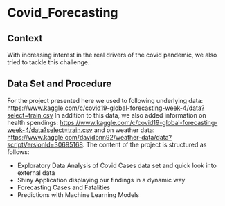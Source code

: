 # Covid_Forecasting

## Context 
With increasing interest in the real drivers of the covid pandemic, we also tried to tackle this challenge.

## Data Set and Procedure 
For the project presented here we used to following underlying data: https://www.kaggle.com/c/covid19-global-forecasting-week-4/data?select=train.csv
In addition to this data, we also added information on health spendings: https://www.kaggle.com/c/covid19-global-forecasting-week-4/data?select=train.csv and on weather data: https://www.kaggle.com/davidbnn92/weather-data/data?scriptVersionId=30695168. The content of the project is structured as follows: 
* Exploratory Data Analysis of Covid Cases data set and quick look into external data
* Shiny Application displaying our findings in a dynamic way
* Forecasting Cases and Fatalities
* Predictions with Machine Learning Models


